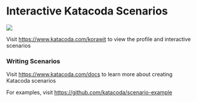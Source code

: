 # Interactive Katacoda Scenarios

[![](http://shields.katacoda.com/katacoda/korawit/count.svg)](https://www.katacoda.com/korawit "Get your profile on Katacoda.com")

Visit https://www.katacoda.com/korawit to view the profile and interactive scenarios

### Writing Scenarios
Visit https://www.katacoda.com/docs to learn more about creating Katacoda scenarios

For examples, visit https://github.com/katacoda/scenario-example
